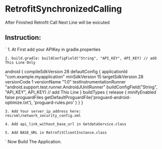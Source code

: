 # RetrofitSynchronizedCalling
After Finished Retrofit Call Next Line will be exicuted

Instruction:
---------------
`
    1. At First add your APIKey in gradle.properties

    2. build.gradle: buildConfigField("String", "API_KEY", API_KEY) // add This Line Only

android {
    compileSdkVersion 28
    defaultConfig {
        applicationId "com.example.myapplication"
        minSdkVersion 15
        targetSdkVersion 28
        versionCode 1
        versionName "1.0"
        testInstrumentationRunner "android.support.test.runner.AndroidJUnitRunner"
        buildConfigField("String", "API_KEY", API_KEY) // add This Line 
    }
    buildTypes {
        release {
            minifyEnabled false
            proguardFiles getDefaultProguardFile('proguard-android-optimize.txt'), 'proguard-rules.pro'
        }
    }
}

    3. Add Your server_ip_address here: res/xml/network_security_config.xml

    4. Add api_link_without_base_url in GetdataService.class

    5. Add BASE_URL in RetrofitClientInstance.class

`
Now Build The Application.
